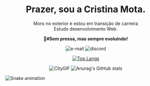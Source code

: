 <div align="center"><h1>Prazer, sou a Cristina Mota.</h1>

<p>Moro no exterior e estou em transição de carreira<br>
Estudo desenvolvimento Web.

<strong>🎯#Sem pressa, mas sempre evoluindo!</strong></p>

<span> ![e-mail](https://img.shields.io/badge/Gmail-D14836?style=for-the-badge&logo=gmail&logoColor=white)
![discord](https://img.shields.io/badge/Discord-7289DA?style=for-the-badge&logo=discord&logoColor=white) </span>
 
 
<span>[![Top Langs](https://github-readme-stats.vercel.app/api/top-langs/?username=cristina-mota&layout=compact&theme=radical)](https://github.com/anuraghazra/github-readme-stats)

 ![CityGIF](https://user-images.githubusercontent.com/110698111/187954134-c0d03c2d-6fec-498e-9998-16b873d644e6.gif)
![Anurag's GitHub stats](https://github-readme-stats.vercel.app/api?username=cristina-mota&show_icons=true&theme=radical) </span>
</div>

 ![Snake animation](https://github.com/cristina-mota/cristina-mota/blob/output/github-contribution-grid-snake.svg)

















             




          
          

